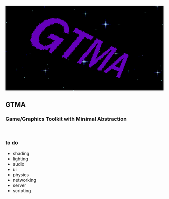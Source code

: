 <p align="center">
  <img src="logo.png"/>
</p>
<h2>GTMA</h2>
<h3>Game/Graphics Toolkit with Minimal Abstraction</h3>
<br>
<h3>to do</h3>
 <ul>
  <li>shading</li>
  <li>lighting</li>
  <li>audio</li>
  <li>ui</li>
  <li>physics</li>
  <li>networking</li>
  <li>server</li>
  <li>scripting</li>
</ul> 
